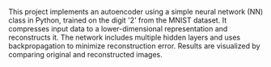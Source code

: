 This project implements an autoencoder using a simple neural network (NN) class in Python, trained on the digit '2' from the MNIST dataset. It compresses input data to a lower-dimensional representation and reconstructs it. The network includes multiple hidden layers and uses backpropagation to minimize reconstruction error. Results are visualized by comparing original and reconstructed images.
